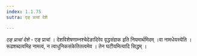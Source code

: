 ```yaml
---
index: 1.1.75
sutra: एङ् प्राचां देशे

---
```

_एङ् प्राचां देशे_ - एङ् प्राचां । देशविशेषणाम्नश्चेदेङादिरेव वृद्धसंज्ञक इति नियमार्थमिदम् ।वा नामधेयस्येति । रूढशब्दत्वमिह नामत्वं, न त्वाधुनिकसंकेतितत्वमेव । तेन घटीयमित्यादि सिद्धम् । 